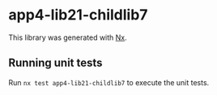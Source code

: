 # app4-lib21-childlib7

This library was generated with [Nx](https://nx.dev).

## Running unit tests

Run `nx test app4-lib21-childlib7` to execute the unit tests.
